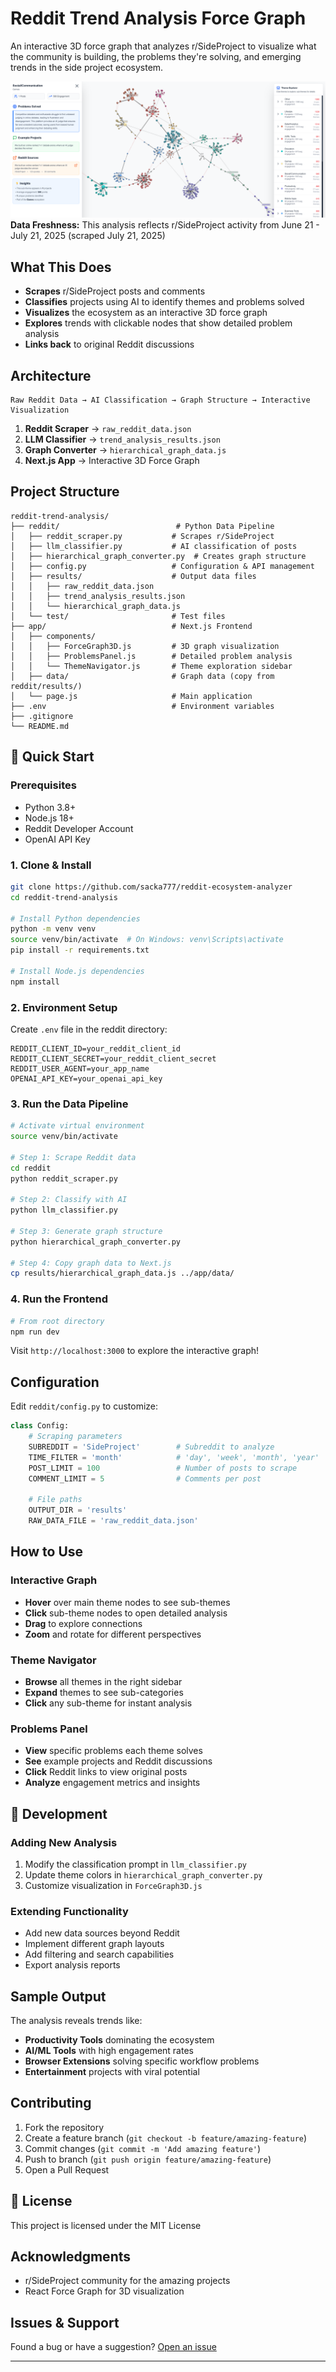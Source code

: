 # Reddit Trend Analysis Force Graph

An interactive 3D force graph that analyzes r/SideProject to visualize what the community is building, the problems they're solving, and emerging trends in the side project ecosystem.

![Interactive Graph](./reddit-demo.png)
**Data Freshness:** This analysis reflects r/SideProject activity from June 21 - July 21, 2025 (scraped July 21, 2025)

## What This Does

- **Scrapes** r/SideProject posts and comments
- **Classifies** projects using AI to identify themes and problems solved
- **Visualizes** the ecosystem as an interactive 3D force graph
- **Explores** trends with clickable nodes that show detailed problem analysis
- **Links back** to original Reddit discussions

## Architecture

```
Raw Reddit Data → AI Classification → Graph Structure → Interactive Visualization
```

1. **Reddit Scraper** → `raw_reddit_data.json`
2. **LLM Classifier** → `trend_analysis_results.json`
3. **Graph Converter** → `hierarchical_graph_data.js`
4. **Next.js App** → Interactive 3D Force Graph

## Project Structure

```
reddit-trend-analysis/
├── reddit/                          # Python Data Pipeline
│   ├── reddit_scraper.py           # Scrapes r/SideProject
│   ├── llm_classifier.py           # AI classification of posts
│   ├── hierarchical_graph_converter.py  # Creates graph structure
│   ├── config.py                   # Configuration & API management
│   ├── results/                    # Output data files
│   │   ├── raw_reddit_data.json
│   │   ├── trend_analysis_results.json
│   │   └── hierarchical_graph_data.js
│   └── test/                       # Test files
├── app/                            # Next.js Frontend
│   ├── components/
│   │   ├── ForceGraph3D.js         # 3D graph visualization
│   │   ├── ProblemsPanel.js        # Detailed problem analysis
│   │   └── ThemeNavigator.js       # Theme exploration sidebar
│   ├── data/                       # Graph data (copy from reddit/results/)
│   └── page.js                     # Main application
├── .env                            # Environment variables
├── .gitignore
└── README.md
```

## 🚀 Quick Start

### Prerequisites

- Python 3.8+
- Node.js 18+
- Reddit Developer Account
- OpenAI API Key

### 1. Clone & Install

```bash
git clone https://github.com/sacka777/reddit-ecosystem-analyzer
cd reddit-trend-analysis

# Install Python dependencies
python -m venv venv
source venv/bin/activate  # On Windows: venv\Scripts\activate
pip install -r requirements.txt

# Install Node.js dependencies
npm install
```

### 2. Environment Setup

Create `.env` file in the reddit directory:

```env
REDDIT_CLIENT_ID=your_reddit_client_id
REDDIT_CLIENT_SECRET=your_reddit_client_secret
REDDIT_USER_AGENT=your_app_name
OPENAI_API_KEY=your_openai_api_key
```

### 3. Run the Data Pipeline

```bash
# Activate virtual environment
source venv/bin/activate

# Step 1: Scrape Reddit data
cd reddit
python reddit_scraper.py

# Step 2: Classify with AI
python llm_classifier.py

# Step 3: Generate graph structure
python hierarchical_graph_converter.py

# Step 4: Copy graph data to Next.js
cp results/hierarchical_graph_data.js ../app/data/
```

### 4. Run the Frontend

```bash
# From root directory
npm run dev
```

Visit `http://localhost:3000` to explore the interactive graph!

## Configuration

Edit `reddit/config.py` to customize:

```python
class Config:
    # Scraping parameters
    SUBREDDIT = 'SideProject'        # Subreddit to analyze
    TIME_FILTER = 'month'            # 'day', 'week', 'month', 'year'
    POST_LIMIT = 100                 # Number of posts to scrape
    COMMENT_LIMIT = 5                # Comments per post
    
    # File paths
    OUTPUT_DIR = 'results'
    RAW_DATA_FILE = 'raw_reddit_data.json'
```

## How to Use

### Interactive Graph

- **Hover** over main theme nodes to see sub-themes
- **Click** sub-theme nodes to open detailed analysis
- **Drag** to explore connections
- **Zoom** and rotate for different perspectives

### Theme Navigator

- **Browse** all themes in the right sidebar
- **Expand** themes to see sub-categories
- **Click** any sub-theme for instant analysis

### Problems Panel

- **View** specific problems each theme solves
- **See** example projects and Reddit discussions
- **Click** Reddit links to view original posts
- **Analyze** engagement metrics and insights

## 🔧 Development

### Adding New Analysis

1. Modify the classification prompt in `llm_classifier.py`
2. Update theme colors in `hierarchical_graph_converter.py`
3. Customize visualization in `ForceGraph3D.js`

### Extending Functionality

- Add new data sources beyond Reddit
- Implement different graph layouts
- Add filtering and search capabilities
- Export analysis reports

## Sample Output

The analysis reveals trends like:

- **Productivity Tools** dominating the ecosystem
- **AI/ML Tools** with high engagement rates
- **Browser Extensions** solving specific workflow problems
- **Entertainment** projects with viral potential

## Contributing

1. Fork the repository
2. Create a feature branch (`git checkout -b feature/amazing-feature`)
3. Commit changes (`git commit -m 'Add amazing feature'`)
4. Push to branch (`git push origin feature/amazing-feature`)
5. Open a Pull Request

## 📝 License

This project is licensed under the MIT License

## Acknowledgments

- r/SideProject community for the amazing projects
- React Force Graph for 3D visualization

## Issues & Support

Found a bug or have a suggestion? [Open an issue](https://github.com/savka777/reddit-ecosystem-analyzer/issues)

---
